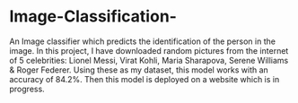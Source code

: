 # Image-Classification-

An Image classifier which predicts the identification of the person in the image.
In this project, I have downloaded random pictures from the internet of 5 celebrities: Lionel Messi, Virat Kohli, Maria Sharapova, Serene Williams & Roger Federer.
Using these as my dataset, this model works with an accuracy of 84.2%.
Then this model is deployed on a website which is in progress.

